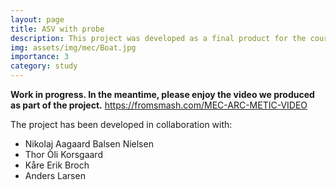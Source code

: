 ```yaml
---
layout: page
title: ASV with probe
description: This project was developed as a final product for the course Introduction to Mechatronics..
img: assets/img/mec/Boat.jpg
importance: 3
category: study
---
```


**Work in progress. In the meantime, please enjoy the video we produced as part of the project.**
https://fromsmash.com/MEC-ARC-METIC-VIDEO

The project has been developed in collaboration with:
- Nikolaj Aagaard Balsen Nielsen
- Thor Òli Korsgaard
- Kåre Erik Broch
- Anders Larsen
